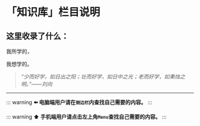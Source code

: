 # 「知识库」栏目说明

<update />

## 这里收录了什么：

我所学的，

我想学的。



> *“少而好学，如日出之阳；壮而好学，如日中之光；老而好学，如秉烛之明。”——刘向*

---

::: warning
**⬅️ 电脑端用户请在`侧边栏`内查找自己需要的内容。**
:::

::: warning
**⬆️ 手机端用户请点击左上角`Menu`查找自己需要的内容。**
:::
